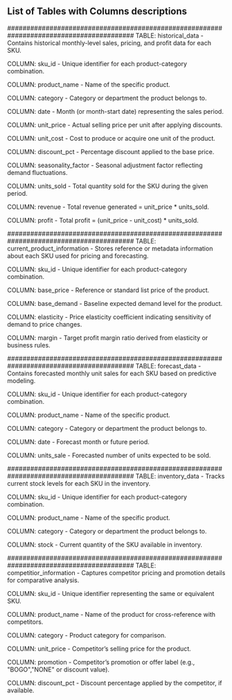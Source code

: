## List of Tables with Columns descriptions
#########################################################################################
TABLE: historical_data - Contains historical monthly-level sales, pricing, and profit data for each SKU.

COLUMN: sku_id - Unique identifier for each product-category combination.

COLUMN: product_name - Name of the specific product.

COLUMN: category - Category or department the product belongs to.

COLUMN: date - Month (or month-start date) representing the sales period.

COLUMN: unit_price - Actual selling price per unit after applying discounts.

COLUMN: unit_cost - Cost to produce or acquire one unit of the product.

COLUMN: discount_pct - Percentage discount applied to the base price.

COLUMN: seasonality_factor - Seasonal adjustment factor reflecting demand fluctuations.

COLUMN: units_sold - Total quantity sold for the SKU during the given period.

COLUMN: revenue - Total revenue generated = unit_price * units_sold.

COLUMN: profit - Total profit = (unit_price - unit_cost) * units_sold.

#########################################################################################
TABLE: current_product_information - Stores reference or metadata information about each SKU used for pricing and forecasting.

COLUMN: sku_id - Unique identifier for each product-category combination.

COLUMN: base_price - Reference or standard list price of the product.

COLUMN: base_demand - Baseline expected demand level for the product.

COLUMN: elasticity - Price elasticity coefficient indicating sensitivity of demand to price changes.

COLUMN: margin - Target profit margin ratio derived from elasticity or business rules.

#########################################################################################
TABLE: forecast_data - Contains forecasted monthly unit sales for each SKU based on predictive modeling.

COLUMN: sku_id - Unique identifier for each product-category combination.

COLUMN: product_name - Name of the specific product.

COLUMN: category - Category or department the product belongs to.

COLUMN: date - Forecast month or future period.

COLUMN: units_sale - Forecasted number of units expected to be sold.

#########################################################################################
TABLE: inventory_data - Tracks current stock levels for each SKU in the inventory.

COLUMN: sku_id - Unique identifier for each product-category combination.

COLUMN: product_name - Name of the specific product.

COLUMN: category - Category or department the product belongs to.

COLUMN: stock - Current quantity of the SKU available in inventory.

#########################################################################################
TABLE: competitior_information - Captures competitor pricing and promotion details for comparative analysis.

COLUMN: sku_id - Unique identifier representing the same or equivalent SKU.

COLUMN: product_name - Name of the product for cross-reference with competitors.

COLUMN: category - Product category for comparison.

COLUMN: unit_price - Competitor’s selling price for the product.

COLUMN: promotion - Competitor’s promotion or offer label (e.g., "BOGO","NONE" or discount value).

COLUMN: discount_pct - Discount percentage applied by the competitor, if available.
